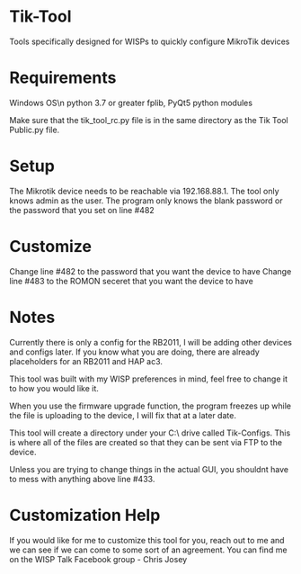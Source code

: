 # Tik-Tool
Tools specifically designed for WISPs to quickly configure MikroTik devices

# Requirements
Windows OS\n
python 3.7 or greater
fplib, PyQt5 python modules

Make sure that the tik_tool_rc.py file is in the same directory as the Tik Tool Public.py file.

# Setup
The Mikrotik device needs to be reachable via 192.168.88.1.
The tool only knows admin as the user.
The program only knows the blank password or the password that you set on line #482

# Customize
Change line #482 to the password that you want the device to have
Change line #483 to the ROMON seceret that you want the device to have

# Notes
Currently there is only a config for the RB2011, I will be adding other devices and configs later. If you know what you are doing, there are already placeholders for an RB2011 and HAP ac3.

This tool was built with my WISP preferences in mind, feel free to change it to how you would like it.

When you use the firmware upgrade function, the program freezes up while the file is uploading to the device, I will fix that at a later date.

This tool will create a directory under your C:\ drive called Tik-Configs. This is where all of the files are created so that they can be sent via FTP to the device.

Unless you are trying to change things in the actual GUI, you shouldnt have to mess with anything above line #433.

# Customization Help
If you would like for me to customize this tool for you, reach out to me and we can see if we can come to some sort of an agreement. You can find me on the WISP Talk Facebook group - Chris Josey
